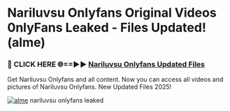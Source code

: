 # Nariluvsu Onlyfans Original Videos 0nlyFans Leaked - Files Updated! (alme)

<h3>🔴 CLICK HERE 🌐==►► <a href="https://tinyurl.com/brd5kh86" rel="nofollow">Nariluvsu Onlyfans Updated Files</a></h3>

Get Nariluvsu Onlyfans and all content. Now you can access all videos and pictures of Nariluvsu Onlyfans. New Updated Files 2025!

[![alme](https://i.imgur.com/K7sEzmb.gif)](https://tinyurl.com/brd5kh86)
nariluvsu onlyfans leaked